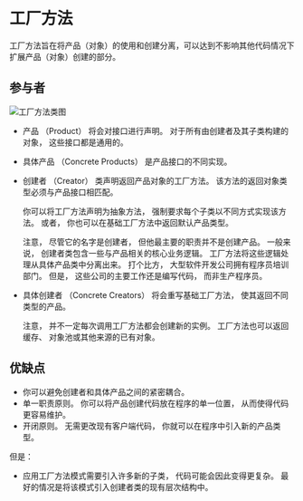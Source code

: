 #  工厂方法


工厂方法旨在将产品（对象）的使用和创建分离，可以达到不影响其他代码情况下扩展产品（对象）创建的部分。

## 参与者

![工厂方法类图](https://refactoringguru.cn/images/patterns/diagrams/factory-method/structure-indexed-2x.png)

* 产品 （Product） 将会对接口进行声明。 对于所有由创建者及其子类构建的对象， 这些接口都是通用的。

* 具体产品 （Concrete Products） 是产品接口的不同实现。

* 创建者 （Creator） 类声明返回产品对象的工厂方法。 该方法的返回对象类型必须与产品接口相匹配。

    你可以将工厂方法声明为抽象方法， 强制要求每个子类以不同方式实现该方法。 或者， 你也可以在基础工厂方法中返回默认产品类型。

    注意， 尽管它的名字是创建者， 但他最主要的职责并不是创建产品。 一般来说， 创建者类包含一些与产品相关的核心业务逻辑。 工厂方法将这些逻辑处理从具体产品类中分离出来。 打个比方， 大型软件开发公司拥有程序员培训部门。 但是， 这些公司的主要工作还是编写代码， 而非生产程序员。

* 具体创建者 （Concrete Creators） 将会重写基础工厂方法， 使其返回不同类型的产品。

    注意， 并不一定每次调用工厂方法都会创建新的实例。 工厂方法也可以返回缓存、 对象池或其他来源的已有对象。
    
## 优缺点

* 你可以避免创建者和具体产品之间的紧密耦合。
* 单一职责原则。 你可以将产品创建代码放在程序的单一位置， 从而使得代码更容易维护。
* 开闭原则。 无需更改现有客户端代码， 你就可以在程序中引入新的产品类型。
 

但是：
* 应用工厂方法模式需要引入许多新的子类， 代码可能会因此变得更复杂。 最好的情况是将该模式引入创建者类的现有层次结构中。
